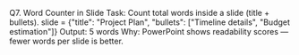 Q7. Word Counter in Slide
Task: Count total words inside a slide (title + bullets).
slide = {"title": "Project Plan", 
         "bullets": ["Timeline details", "Budget estimation"]}
Output: 5 words
Why: PowerPoint shows readability scores — fewer words per slide is better.